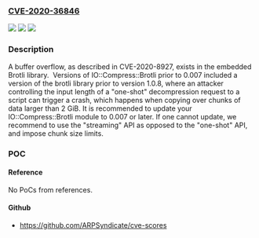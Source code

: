 ### [CVE-2020-36846](https://cve.mitre.org/cgi-bin/cvename.cgi?name=CVE-2020-36846)
![](https://img.shields.io/static/v1?label=Product&message=IO%3A%3ACompress%3A%3ABrotli&color=blue)
![](https://img.shields.io/static/v1?label=Version&message=0%3C%200.007%20&color=brighgreen)
![](https://img.shields.io/static/v1?label=Vulnerability&message=CWE-1395%20Dependency%20on%20Vulnerable%20Third-Party%20Component&color=brighgreen)

### Description

A buffer overflow, as described in CVE-2020-8927, exists in the embedded Brotli library.  Versions of IO::Compress::Brotli prior to 0.007 included a version of the brotli library prior to version 1.0.8, where an attacker controlling the input length of a "one-shot" decompression request to a script can trigger a crash, which happens when copying over chunks of data larger than 2 GiB. It is recommended to update your IO::Compress::Brotli module to 0.007 or later. If one cannot update, we recommend to use the "streaming" API as opposed to the "one-shot" API, and impose chunk size limits.

### POC

#### Reference
No PoCs from references.

#### Github
- https://github.com/ARPSyndicate/cve-scores

